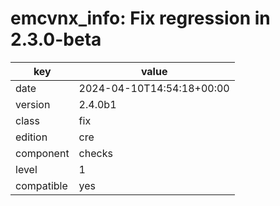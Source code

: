 [//]: # (werk v2)
# emcvnx_info: Fix regression in 2.3.0-beta

key        | value
---------- | ---
date       | 2024-04-10T14:54:18+00:00
version    | 2.4.0b1
class      | fix
edition    | cre
component  | checks
level      | 1
compatible | yes


